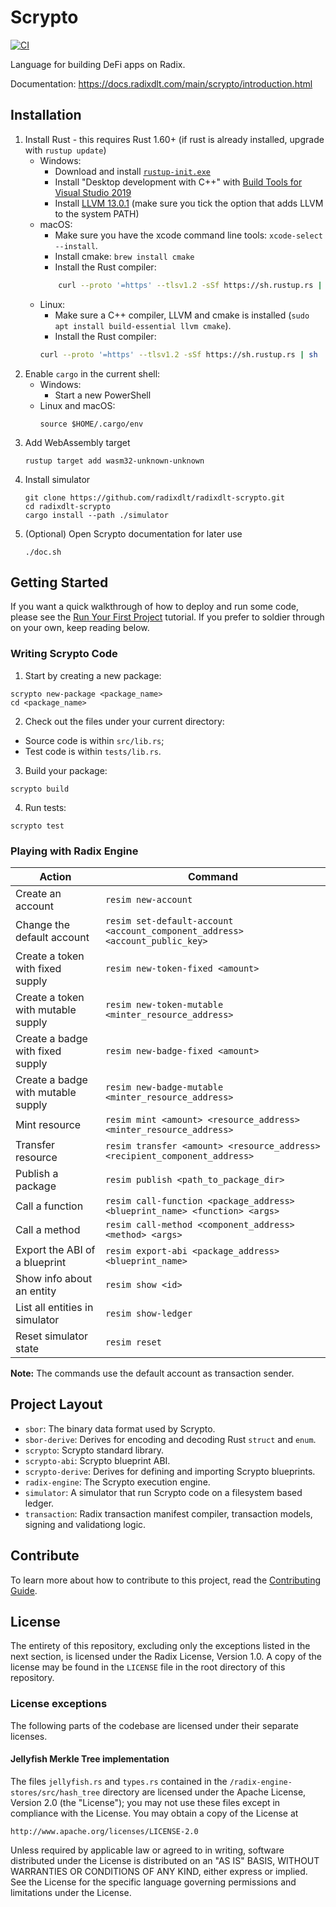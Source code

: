 # Scrypto

[![CI](https://github.com/radixdlt/radixdlt-scrypto/actions/workflows/ci.yml/badge.svg)](https://github.com/radixdlt/radixdlt-scrypto/actions/workflows/ci.yml)

Language for building DeFi apps on Radix.

Documentation: https://docs.radixdlt.com/main/scrypto/introduction.html

## Installation

1. Install Rust - this requires Rust 1.60+ (if rust is already installed, upgrade with `rustup update`)
    * Windows:
        * Download and install [`rustup-init.exe`](https://win.rustup.rs/x86_64)
        * Install "Desktop development with C++" with [Build Tools for Visual Studio 2019](https://visualstudio.microsoft.com/thank-you-downloading-visual-studio/?sku=BuildTools&rel=16)
        * Install [LLVM 13.0.1](https://github.com/llvm/llvm-project/releases/download/llvmorg-13.0.1/LLVM-13.0.1-win64.exe) (make sure you tick the option that adds LLVM to the system PATH)
    *  macOS:
        * Make sure you have the xcode command line tools: `xcode-select --install`.
        * Install cmake: `brew install cmake`
        * Install the Rust compiler:
        ```bash
            curl --proto '=https' --tlsv1.2 -sSf https://sh.rustup.rs | sh
        ```
    * Linux:
        * Make sure a C++ compiler, LLVM and cmake is installed (`sudo apt install build-essential llvm cmake`).
        * Install the Rust compiler:
        ```bash
        curl --proto '=https' --tlsv1.2 -sSf https://sh.rustup.rs | sh
        ```
2. Enable `cargo` in the current shell:
   * Windows:
       * Start a new PowerShell
   * Linux and macOS:
       ```
       source $HOME/.cargo/env
       ```
3. Add WebAssembly target
    ```
    rustup target add wasm32-unknown-unknown
    ```
4. Install simulator
    ```
    git clone https://github.com/radixdlt/radixdlt-scrypto.git
    cd radixdlt-scrypto
    cargo install --path ./simulator
    ```
5. (Optional) Open Scrypto documentation for later use
    ```
    ./doc.sh
    ```

## Getting Started

If you want a quick walkthrough of how to deploy and run some code, please see the [Run Your First Project](https://docs.radixdlt.com/main/scrypto/getting-started/run-first-project.html) tutorial. If you prefer to soldier through on your own, keep reading below.

### Writing Scrypto Code

1. Start by creating a new package:
```
scrypto new-package <package_name>
cd <package_name>
```
2. Check out the files under your current directory:
  - Source code is within `src/lib.rs`;
  - Test code is within `tests/lib.rs`.
3. Build your package:
```
scrypto build
```
4. Run tests:
```
scrypto test
```

### Playing with Radix Engine

| Action                             | Command                                                                                              |
| ---------------------------------- | ---------------------------------------------------------------------------------------------------- |
| Create an account                  | ``` resim new-account ```                                                                            |
| Change the default account         | ``` resim set-default-account <account_component_address> <account_public_key> ```                   |
| Create a token with fixed supply   | ``` resim new-token-fixed <amount> ```                                                               |
| Create a token with mutable supply | ``` resim new-token-mutable <minter_resource_address> ```                                            |
| Create a badge with fixed supply   | ``` resim new-badge-fixed <amount> ```                                                               |
| Create a badge with mutable supply | ``` resim new-badge-mutable <minter_resource_address> ```                                            |
| Mint resource                      | ``` resim mint <amount> <resource_address> <minter_resource_address> ```                             |
| Transfer resource                  | ``` resim transfer <amount> <resource_address> <recipient_component_address> ```                     |
| Publish a package                  | ``` resim publish <path_to_package_dir> ```                                                          |
| Call a function                    | ``` resim call-function <package_address> <blueprint_name> <function> <args> ```                     |
| Call a method                      | ``` resim call-method <component_address> <method> <args> ```                                        |
| Export the ABI of a blueprint      | ``` resim export-abi <package_address> <blueprint_name> ```                                          |
| Show info about an entity          | ``` resim show <id> ```                                                                              |
| List all entities in simulator     | ``` resim show-ledger  ```                                                                           |
| Reset simulator state              | ``` resim reset ```                                                                                  |

**Note:** The commands use the default account as transaction sender.

## Project Layout

- `sbor`: The binary data format used by Scrypto.
- `sbor-derive`: Derives for encoding and decoding Rust `struct` and `enum`.
- `scrypto`: Scrypto standard library.
- `scrypto-abi`: Scrypto blueprint ABI.
- `scrypto-derive`: Derives for defining and importing Scrypto blueprints.
- `radix-engine`: The Scrypto execution engine.
- `simulator`: A simulator that run Scrypto code on a filesystem based ledger.
- `transaction`: Radix transaction manifest compiler, transaction models, signing and validationg logic.

## Contribute

To learn more about how to contribute to this project, read the [Contributing Guide](./CONTRIBUTING.md).

## License

The entirety of this repository, excluding only the exceptions listed in the next section, is
licensed under the Radix License, Version 1.0. A copy of the license may be found in the `LICENSE`
file in the root directory of this repository.

### License exceptions

The following parts of the codebase are licensed under their separate licenses.

#### Jellyfish Merkle Tree implementation

The files `jellyfish.rs` and `types.rs` contained in the `/radix-engine-stores/src/hash_tree`
directory are licensed under the Apache License, Version 2.0 (the "License"); you may not use these
files except in compliance with the License.
You may obtain a copy of the License at

    http://www.apache.org/licenses/LICENSE-2.0

Unless required by applicable law or agreed to in writing, software
distributed under the License is distributed on an "AS IS" BASIS,
WITHOUT WARRANTIES OR CONDITIONS OF ANY KIND, either express or implied.
See the License for the specific language governing permissions and
limitations under the License.

